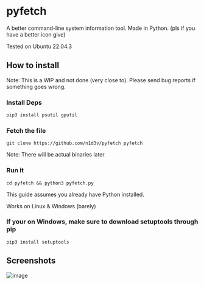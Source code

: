 # pyfetch
A better command-line system information tool. Made in Python. (pls if you have a better icon give)

Tested on Ubuntu 22.04.3
## How to install
Note: This is a WIP and not done (very close to). Please send bug reports if something goes wrong.

### Install Deps
```python
pip3 install psutil gputil
```

### Fetch the file
```
git clone https://github.com/n1d3v/pyfetch pyfetch
```
Note: There will be actual binaries later

### Run it
```
cd pyfetch && python3 pyfetch.py
```

This guide assumes you already have Python installed.

Works on Linux & Windows (barely)

### If your on Windows, make sure to download setuptools through pip
```
pip3 install setuptools
```
## Screenshots
![image](https://github.com/n1d3v/pyfetch/assets/135556230/bf1f1dee-caf9-4972-b846-f2961b9eb091)
